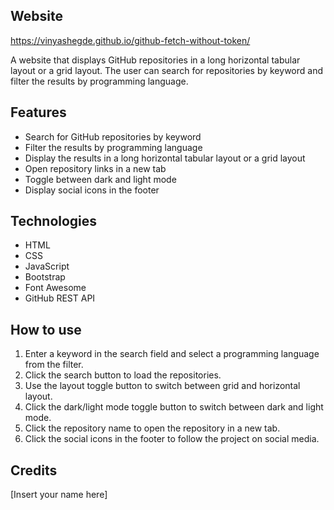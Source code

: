
## Website

https://vinyashegde.github.io/github-fetch-without-token/

A website that displays GitHub repositories in a long horizontal tabular layout or a grid layout. The user can search for repositories by keyword and filter the results by programming language.

## Features

- Search for GitHub repositories by keyword
- Filter the results by programming language
- Display the results in a long horizontal tabular layout or a grid layout
- Open repository links in a new tab
- Toggle between dark and light mode
- Display social icons in the footer

## Technologies

- HTML
- CSS
- JavaScript
- Bootstrap
- Font Awesome
- GitHub REST API

## How to use

1. Enter a keyword in the search field and select a programming language from the filter.
2. Click the search button to load the repositories.
3. Use the layout toggle button to switch between grid and horizontal layout.
4. Click the dark/light mode toggle button to switch between dark and light mode.
5. Click the repository name to open the repository in a new tab.
6. Click the social icons in the footer to follow the project on social media.

## Credits

[Insert your name here]
